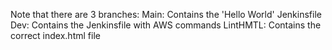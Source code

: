 Note that there are 3 branches:
  Main: Contains the 'Hello World' Jenkinsfile
  Dev: Contains the Jenkinsfile with AWS commands
  LintHMTL: Contains the correct index.html file 
